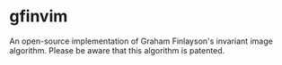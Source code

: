 # gfinvim
An open-source implementation of Graham Finlayson's invariant image algorithm. Please be aware that this algorithm is patented.
